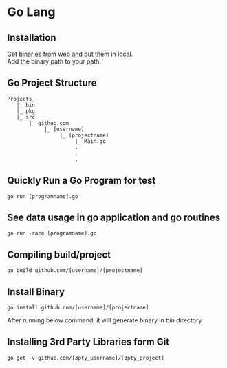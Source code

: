 # Go Lang

## Installation
Get binaries from web and put them in local.  
Add the binary path to your path.  
  
## Go Project Structure
```
Projects
   |_ bin
   |_ pkg
   |_ src
       |_ github.com
            |_ [username]
                 |_ [projectname]
                      |_ Main.go
                      .
                      .
                      .
```
  
## Quickly Run a Go Program for test
```
go run [programname].go
```  
  
## See data usage in go application and go routines
```
go run -race [programname].go
```  
  
## Compiling build/project
```
go build github.com/[username]/[projectname]
```
  
## Install Binary  
```
go install github.com/[username]/[projectname]
```  
After running below command, it will generate binary in bin directory  
  
## Installing 3rd Party Libraries form Git
```
go get -v github.com/[3pty_username]/[3pty_project]
```  
  
